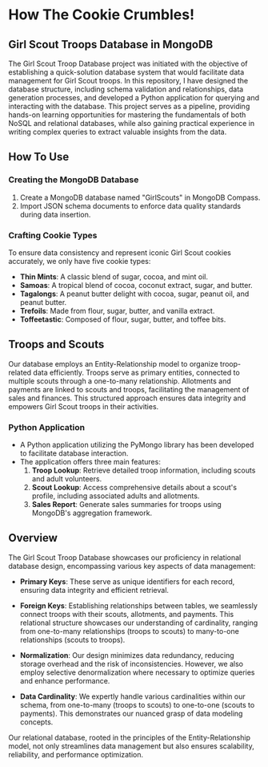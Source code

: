 # How The Cookie Crumbles!

##  Girl Scout Troops Database in MongoDB

The Girl Scout Troop Database project was initiated with the objective of establishing a quick-solution database system that would facilitate data management for Girl Scout troops. In this repository, I have designed the database structure, including schema validation and relationships, data generation processes, and developed a Python application for querying and interacting with the database. This project serves as a pipeline, providing hands-on learning opportunities for mastering the fundamentals of both NoSQL and relational databases, while also gaining practical experience in writing complex queries to extract valuable insights from the data.

## How To Use

### Creating the MongoDB Database

1. Create a MongoDB database named "GirlScouts" in MongoDB Compass.
2. Import JSON schema documents to enforce data quality standards during data insertion.

### Crafting Cookie Types

To ensure data consistency and represent iconic Girl Scout cookies accurately, we only have five cookie types:

- **Thin Mints**: A classic blend of sugar, cocoa, and mint oil.
- **Samoas**: A tropical blend of cocoa, coconut extract, sugar, and butter.
- **Tagalongs**: A peanut butter delight with cocoa, sugar, peanut oil, and peanut butter.
- **Trefoils**: Made from flour, sugar, butter, and vanilla extract.
- **Toffeetastic**: Composed of flour, sugar, butter, and toffee bits.


## Troops and Scouts

Our database employs an Entity-Relationship model to organize troop-related data efficiently. Troops serve as primary entities, connected to multiple scouts through a one-to-many relationship. Allotments and payments are linked to scouts and troops, facilitating the management of sales and finances. This structured approach ensures data integrity and empowers Girl Scout troops in their activities.


### Python Application

- A Python application utilizing the PyMongo library has been developed to facilitate database interaction.
- The application offers three main features:
    1. **Troop Lookup**: Retrieve detailed troop information, including scouts and adult volunteers.
    2. **Scout Lookup**: Access comprehensive details about a scout's profile, including associated adults and allotments.
    3. **Sales Report**: Generate sales summaries for troops using MongoDB's aggregation framework.

## Overview

The Girl Scout Troop Database showcases our proficiency in relational database design, encompassing various key aspects of data management:

- **Primary Keys**: These serve as unique identifiers for each record, ensuring data integrity and efficient retrieval.

- **Foreign Keys**: Establishing relationships between tables, we seamlessly connect troops with their scouts, allotments, and payments. This relational structure showcases our understanding of cardinality, ranging from one-to-many relationships (troops to scouts) to many-to-one relationships (scouts to troops).

- **Normalization**: Our design minimizes data redundancy, reducing storage overhead and the risk of inconsistencies. However, we also employ selective denormalization where necessary to optimize queries and enhance performance.

- **Data Cardinality**: We expertly handle various cardinalities within our schema, from one-to-many (troops to scouts) to one-to-one (scouts to payments). This demonstrates our nuanced grasp of data modeling concepts.

Our relational database, rooted in the principles of the Entity-Relationship model, not only streamlines data management but also ensures scalability, reliability, and performance optimization.

